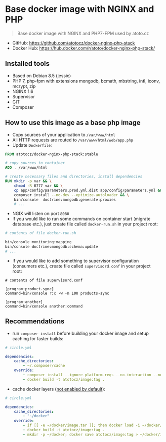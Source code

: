 # Base docker image with NGINX and PHP

> Base docker image with NGINX and PHP7-FPM used by atoto.cz

- GitHub: https://github.com/atotocz/docker-nginx-php-stack
- Docker Hub: https://hub.docker.com/r/atoto/docker-nginx-php-stack/

## Installed tools

- Based on Debian 8.5 (jessie)
- PHP 7, php-fpm with extensions mongodb, bcmath, mbstring, intl, iconv, mcrypt, zip
- NGINX 1.6
- Supervisor
- GIT
- Composer 

## How to use this image as a base php image

- Copy sources of your application to `/var/www/html`
- All HTTP requests are routed to `/var/www/html/web/app.php`
- Update `Dockerfile`:

```Dockerfile
FROM atotocz/docker-nginx-php-stack:stable

# copy sources to container
ADD . /var/www/html

# create necessary files and directories, install dependencies
RUN mkdir -p var && \
    chmod -R 0777 var && \
    cp app/config/parameters.prod.yml.dist app/config/parameters.yml && \
    composer install --no-dev --optimize-autoloader && \
    bin/console  doctrine:mongodb:generate:proxies
    # ...
```

- NGIX will listen on port `8080`
- If you would like to run some commands on container start (migrate database etc.), just create file called `docker-run.sh` in your project root:

```bash
# contents of file docker-run.sh

bin/console monitoring:mapping
bin/console doctrine:mongodb:schema:update
# ...
```

- If you would like to add something to supervisor configuration (consumers etc.), create file called `supervisord.conf` in your project root:

```
# contents of file supervisord.conf

[program:product-sync]
command=bin/console r:c -w -m 100 products-sync

[program:another]
command=bin/console another:command
```

## Recommendations

- run `composer install` before building your docker image and setup caching for faster builds:

```yml
# circle.yml

dependencies:
    cache_directories:
        - ~/.composer/cache
    override:
        - composer install --ignore-platform-reqs --no-interaction --no-dev --optimize-autoloader
        - docker build -t atotocz/image:tag .
```

- cache docker layers ([not enabled by default](https://circleci.com/docs/docker/#caching-docker-layers])):

```yml
# circle.yml

dependencies:
    cache_directories:
        - "~/docker"
    override:
        - if [[ -e ~/docker/image.tar ]]; then docker load -i ~/docker/image.tar; fi
        - docker build -t atotocz/image:tag .
        - mkdir -p ~/docker; docker save atotocz/image:tag > ~/docker/image.tar
```
